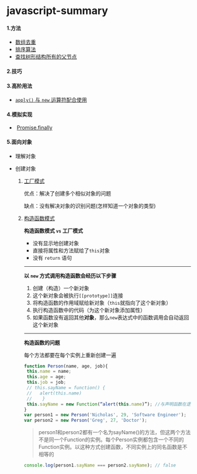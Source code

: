 # javascript-summary
#### 1.方法

- [数组去重](https://github.com/YihooZero/javascript-summary/blob/main/methods/01ArrayDeduplication.js)
- [排序算法](https://github.com/YihooZero/javascript-summary/blob/main/methods/02SortingAlgorithms.js)
- [查找树形结构所有的父节点](https://github.com/YihooZero/javascript-summary/blob/main/methods/03FindParentNodes.js)

#### 2.技巧

#### 3.高阶用法

- [`apply()` 与 `new` 运算符配合使用](https://github.com/YihooZero/javascript-summary/blob/main/hightLevelUsage/01applyWithNew.js)

#### 4.模拟实现

- ​	[Promise.finally](https://github.com/YihooZero/javascript-summary/blob/main/polyfill/PromiseFinally.js)

#### 5.面向对象

- 理解对象

- 创建对象

  1. [工厂模式](https://github.com/YihooZero/javascript-summary/blob/main/objectOriented/02objectCreation/01factoryPattern.js)

     优点：解决了创建多个相似对象的问题

     缺点：没有解决对象的识别问题(怎样知道一个对象的类型)
     
  2. [构造函数模式](https://github.com/YihooZero/javascript-summary/blob/main/objectOriented/02objectCreation/02constructorPattern.js)
  
     **构造函数模式 `vs` 工厂模式**
  
     - 没有显示地创建对象
     - 直接将属性和方法赋给了`this`对象
     - 没有 `return` 语句
  
     ------
  
     **以 `new` 方式调用构造函数会经历以下步骤**
  
     1. 创建（构造）一个新对象
     2. 这个新对象会被执行`[[prototype]]`连接
     3. 将构造函数的作用域赋给新对象（`this`就指向了这个新对象）
     4. 执行构造函数中的代码（为这个新对象添加属性）
     5. 如果函数没有返回其他**对象**，那么`new`表达式中的函数调用会自动返回这个新对象
  
     ------
  
     **构造函数的问题**
  
     每个方法都要在每个实例上重新创建一遍
  
     ```javascript
     function Person(name, age, job){
      this.name = name;
      this.age = age;
      this.job = job;
      // this.sayName = function() {
      //   alert(this.name)
      //	}
      this.sayName = new Function(“alert(this.name)”); //与声明函数在逻辑上是等价的 
     }
     var person1 = new Person('Nicholas', 29, 'Software Engineer');
     var person2 = new Person('Greg', 27, 'Doctor');
     ```
  
     > person1和person2都有一个名为sayName()的方法，但这两个方法不是同一个Function的实例。每个Person实例都包含一个不同的Function实例。以这种方式创建函数，不同实例上的同名函数是不相等的
  
     ```javascript
     console.log(person1.sayName === person2.sayName); // false
     ```
  
     
